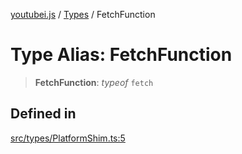 [youtubei.js](../../../README.md) / [Types](../README.md) / FetchFunction

# Type Alias: FetchFunction

> **FetchFunction**: *typeof* `fetch`

## Defined in

[src/types/PlatformShim.ts:5](https://github.com/LuanRT/YouTube.js/blob/e54e499ff553dab51e6d9d1aebc090b50fec29ba/src/types/PlatformShim.ts#L5)
